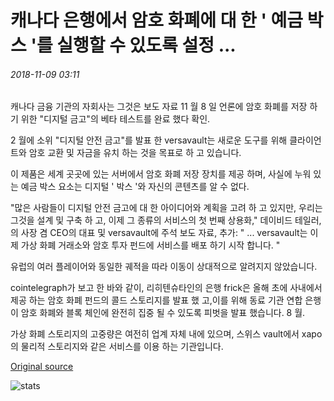 # 캐나다 은행에서 암호 화폐에 대 한 ' 예금 박스 '를 실행할 수 있도록 설정 ...

###### 2018-11-09 03:11

캐나다 금융 기관의 자회사는 그것은 보도 자료 11 월 8 일 언론에 암호 화폐를 저장 하기 위한 "디지털 금고"의 베타 테스트를 완료 했다 확인.

2 월에 소위 "디지털 안전 금고"를 발표 한 versavault는 새로운 도구를 위해 클라이언트와 암호 교환 및 자금을 유치 하는 것을 목표로 하 고 있습니다.

이 제품은 세계 곳곳에 있는 서버에서 암호 화폐 저장 장치를 제공 하며, 사실에 누워 있는 예금 박스 요소는 디지털 ' 박스 '와 자신의 콘텐츠를 알 수 없다.

"많은 사람들이 디지털 안전 금고에 대 한 아이디어와 계획을 고려 하 고 있지만, 우리는 그것을 설계 및 구축 하 고, 이제 그 종류의 서비스의 첫 번째 상용화," 데이비드 테일러,의 사장 겸 CEO의 대표 및 versavault에 주석 보도 자료, 추가: " ... versavault는 이제 가상 화폐 거래소와 암호 투자 펀드에 서비스를 배포 하기 시작 합니다. "

유럽의 여러 플레이어와 동일한 궤적을 따라 이동이 상대적으로 알려지지 않았습니다.

cointelegraph가 보고 한 바와 같이, 리히텐슈타인의 은행 frick은 올해 초에 사내에서 제공 하는 암호 화폐 펀드의 콜드 스토리지를 발표 했 고,이를 위해 동료 기관 연합 은행이 암호 화폐와 블록 체인에 완전히 집중 될 수 있도록 피벗을 발표 했습니다. 8 월.

가상 화폐 스토리지의 고중량은 여전히 업계 자체 내에 있으며, 스위스 vault에서 xapo의 물리적 스토리지와 같은 서비스를 이용 하는 기관입니다.

[Original source](https://cointelegraph.com/news/canadian-bank-set-to-launch-uncheckable-deposit-box-for-cryptocurrency)

![stats](https://c.statcounter.com/11760860/0/a89fa40b/1/ "stats")